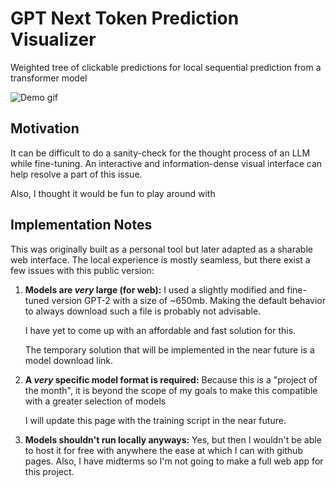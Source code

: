 # GPT Next Token Prediction Visualizer

Weighted tree of clickable predictions for local sequential prediction from a transformer model

![Demo gif](demo.gif)

## Motivation

It can be difficult to do a sanity-check for the thought process of an LLM while fine-tuning.
An interactive and information-dense visual interface can help resolve a part of this issue.

Also, I thought it would be fun to play around with

## Implementation Notes

This was originally built as a personal tool but later adapted as a sharable web interface.
The local experience is mostly seamless, but there exist a few issues with this public version:

1. **Models are *very* large (for web):** I used a slightly modified and fine-tuned version GPT-2 with a size of ~650mb.
   Making the default behavior to always download such a file is probably not advisable.
   
   I have yet to come up with an affordable and fast solution for this.

   The temporary solution that will be implemented in the near future is a model download link.

2. **A *very* specific model format is required:** Because this is a "project of the month",
   it is beyond the scope of my goals to make this compatible with a greater selection of models
   
   I will update this page with the training script in the near future.

3. **Models shouldn't run locally anyways:** Yes, but then I wouldn't be able to host it for free with anywhere
   the ease at which I can with github pages. Also, I have midterms so I'm not going to make a full web app for
   this project.
